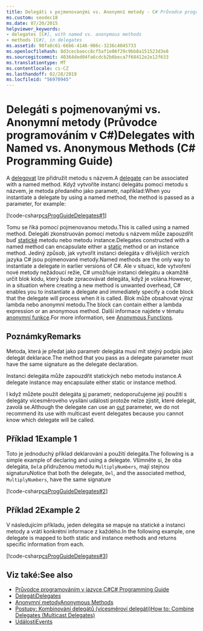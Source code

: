 ```yaml
---
title: Delegáti s pojmenovanými vs. Anonymní metody - C# Průvodce programováním
ms.custom: seodec18
ms.date: 07/20/2015
helpviewer_keywords:
- delegates [C#], with named vs. anonymous methods
- methods [C#], in delegates
ms.assetid: 98fa8c61-66b6-4146-986c-3236c4045733
ms.openlocfilehash: 8d3cecbaecc8cf5af1e06f29c9bb8a151523d3e8
ms.sourcegitcommit: 40364ded04fa6cdcb2b6beca7f68412e2e12f633
ms.translationtype: MT
ms.contentlocale: cs-CZ
ms.lasthandoff: 02/28/2019
ms.locfileid: "56970945"
---
```

# <a name="delegates-with-named-vs-anonymous-methods-c-programming-guide"></a><span data-ttu-id="d2b8b-102">Delegáti s pojmenovanými vs. Anonymní metody (Průvodce programováním v C#)</span><span class="sxs-lookup"><span data-stu-id="d2b8b-102">Delegates with Named vs. Anonymous Methods (C# Programming Guide)</span></span>
<span data-ttu-id="d2b8b-103">A [delegovat](../../../csharp/language-reference/keywords/delegate.md) lze přidružit metodu s názvem.</span><span class="sxs-lookup"><span data-stu-id="d2b8b-103">A [delegate](../../../csharp/language-reference/keywords/delegate.md) can be associated with a named method.</span></span> <span data-ttu-id="d2b8b-104">Když vytvoříte instanci delegátu pomocí metodu s názvem, je metoda předaného jako parametr, například:</span><span class="sxs-lookup"><span data-stu-id="d2b8b-104">When you instantiate a delegate by using a named method, the method is passed as a parameter, for example:</span></span>  
  
 [!code-csharp[csProgGuideDelegates#1](~/samples/snippets/csharp/VS_Snippets_VBCSharp/csProgGuideDelegates/CS/Delegates.cs#1)]  
  
 <span data-ttu-id="d2b8b-105">Tomu se říká pomocí pojmenovanou metodu.</span><span class="sxs-lookup"><span data-stu-id="d2b8b-105">This is called using a named method.</span></span> <span data-ttu-id="d2b8b-106">Delegáti zkonstruován pomocí metodu s názvem může zapouzdřit buď [statické](../../../csharp/language-reference/keywords/static.md) metodu nebo metodu instance.</span><span class="sxs-lookup"><span data-stu-id="d2b8b-106">Delegates constructed with a named method can encapsulate either a [static](../../../csharp/language-reference/keywords/static.md) method or an instance method.</span></span> <span data-ttu-id="d2b8b-107">Jediný způsob, jak vytvořit instanci delegáta v dřívějších verzích jazyka C# jsou pojmenované metody.</span><span class="sxs-lookup"><span data-stu-id="d2b8b-107">Named methods are the only way to instantiate a delegate in earlier versions of C#.</span></span> <span data-ttu-id="d2b8b-108">Ale v situaci, kde vytvoření nové metody nežádoucí režie, C# umožňuje instanci delegátu a okamžitě určit blok kódu, který bude zpracovávat delegáta, když je volána.</span><span class="sxs-lookup"><span data-stu-id="d2b8b-108">However, in a situation where creating a new method is unwanted overhead, C# enables you to instantiate a delegate and immediately specify a code block that the delegate will process when it is called.</span></span> <span data-ttu-id="d2b8b-109">Blok může obsahovat výraz lambda nebo anonymní metodu.</span><span class="sxs-lookup"><span data-stu-id="d2b8b-109">The block can contain either a lambda expression or an anonymous method.</span></span> <span data-ttu-id="d2b8b-110">Další informace najdete v tématu [anonymní funkce](../../../csharp/programming-guide/statements-expressions-operators/anonymous-functions.md).</span><span class="sxs-lookup"><span data-stu-id="d2b8b-110">For more information, see [Anonymous Functions](../../../csharp/programming-guide/statements-expressions-operators/anonymous-functions.md).</span></span>  
  
## <a name="remarks"></a><span data-ttu-id="d2b8b-111">Poznámky</span><span class="sxs-lookup"><span data-stu-id="d2b8b-111">Remarks</span></span>  
 <span data-ttu-id="d2b8b-112">Metoda, která je předat jako parametr delegáta musí mít stejný podpis jako delegát deklarace.</span><span class="sxs-lookup"><span data-stu-id="d2b8b-112">The method that you pass as a delegate parameter must have the same signature as the delegate declaration.</span></span>  
  
 <span data-ttu-id="d2b8b-113">Instanci delegáta může zapouzdřit statických nebo metodu instance.</span><span class="sxs-lookup"><span data-stu-id="d2b8b-113">A delegate instance may encapsulate either static or instance method.</span></span>  
  
 <span data-ttu-id="d2b8b-114">I když můžete použít delegáta [si](../../../csharp/language-reference/keywords/out-parameter-modifier.md) parametr, nedoporučujeme její použití s delegáty vícesměrového vysílání událostí protože nelze zjistit, které delegát, zavolá se.</span><span class="sxs-lookup"><span data-stu-id="d2b8b-114">Although the delegate can use an [out](../../../csharp/language-reference/keywords/out-parameter-modifier.md) parameter, we do not recommend its use with multicast event delegates because you cannot know which delegate will be called.</span></span>  
  
## <a name="example-1"></a><span data-ttu-id="d2b8b-115">Příklad 1</span><span class="sxs-lookup"><span data-stu-id="d2b8b-115">Example 1</span></span>  
 <span data-ttu-id="d2b8b-116">Toto je jednoduchý příklad deklarování a použití delegáta.</span><span class="sxs-lookup"><span data-stu-id="d2b8b-116">The following is a simple example of declaring and using a delegate.</span></span> <span data-ttu-id="d2b8b-117">Všimněte si, že oba delegáta, `Del`a přidruženou metodu `MultiplyNumbers`, mají stejnou signaturu</span><span class="sxs-lookup"><span data-stu-id="d2b8b-117">Notice that both the delegate, `Del`, and the associated method, `MultiplyNumbers`, have the same signature</span></span>  
  
 [!code-csharp[csProgGuideDelegates#2](~/samples/snippets/csharp/VS_Snippets_VBCSharp/csProgGuideDelegates/CS/Delegates.cs#2)]  
  
## <a name="example-2"></a><span data-ttu-id="d2b8b-118">Příklad 2</span><span class="sxs-lookup"><span data-stu-id="d2b8b-118">Example 2</span></span>  
 <span data-ttu-id="d2b8b-119">V následujícím příkladu, jeden delegáta se mapuje na statické a instanci metody a vrátí konkrétní informace z každého.</span><span class="sxs-lookup"><span data-stu-id="d2b8b-119">In the following example, one delegate is mapped to both static and instance methods and returns specific information from each.</span></span>  
  
 [!code-csharp[csProgGuideDelegates#3](~/samples/snippets/csharp/VS_Snippets_VBCSharp/csProgGuideDelegates/CS/Delegates.cs#3)]  
  
## <a name="see-also"></a><span data-ttu-id="d2b8b-120">Viz také:</span><span class="sxs-lookup"><span data-stu-id="d2b8b-120">See also</span></span>

- [<span data-ttu-id="d2b8b-121">Průvodce programováním v jazyce C#</span><span class="sxs-lookup"><span data-stu-id="d2b8b-121">C# Programming Guide</span></span>](../../../csharp/programming-guide/index.md)
- [<span data-ttu-id="d2b8b-122">Delegáti</span><span class="sxs-lookup"><span data-stu-id="d2b8b-122">Delegates</span></span>](../../../csharp/programming-guide/delegates/index.md)
- [<span data-ttu-id="d2b8b-123">Anonymní metody</span><span class="sxs-lookup"><span data-stu-id="d2b8b-123">Anonymous Methods</span></span>](../../../csharp/programming-guide/statements-expressions-operators/anonymous-methods.md)
- [<span data-ttu-id="d2b8b-124">Postupy: Kombinování delegátů (vícesměroví delegáti)</span><span class="sxs-lookup"><span data-stu-id="d2b8b-124">How to: Combine Delegates (Multicast Delegates)</span></span>](../../../csharp/programming-guide/delegates/how-to-combine-delegates-multicast-delegates.md)
- [<span data-ttu-id="d2b8b-125">Události</span><span class="sxs-lookup"><span data-stu-id="d2b8b-125">Events</span></span>](../../../csharp/programming-guide/events/index.md)

